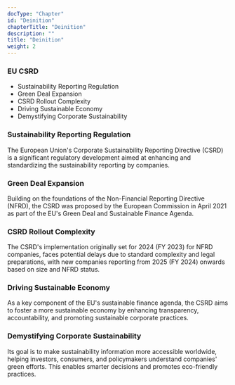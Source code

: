 ```yaml
---
docType: "Chapter"
id: "Deinition"
chapterTitle: "Deinition"
description: ""
title: "Deinition"
weight: 2
---
```



### EU CSRD

- Sustainability Reporting Regulation
- Green Deal Expansion
- CSRD Rollout Complexity
- Driving Sustainable Economy
- Demystifying Corporate Sustainability

### Sustainability Reporting Regulation

The European Union's Corporate Sustainability Reporting Directive (CSRD) is a significant regulatory development aimed at enhancing and standardizing the sustainability reporting by companies.

### Green Deal Expansion

Building on the foundations of the Non-Financial Reporting Directive (NFRD), the CSRD was proposed by the European Commission in April 2021 as part of the EU's Green Deal and Sustainable Finance Agenda.

### CSRD Rollout Complexity

The CSRD's implementation originally set for 2024 (FY 2023) for NFRD companies, faces potential delays due to standard complexity and legal preparations, with new companies reporting from 2025 (FY 2024) onwards based on size and NFRD status.

### Driving Sustainable Economy

As a key component of the EU's sustainable finance agenda, the CSRD aims to foster a more sustainable economy by enhancing transparency, accountability, and promoting sustainable corporate practices. 

### Demystifying Corporate Sustainability

Its goal is to make sustainability information more accessible worldwide, helping investors, consumers, and policymakers understand companies' green efforts. This enables smarter decisions and promotes eco-friendly practices.

